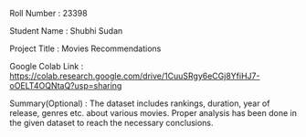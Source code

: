 Roll Number       :   23398

Student Name      :   Shubhi Sudan

Project Title     :   Movies Recommendations

Google Colab Link :   https://colab.research.google.com/drive/1CuuSRgy6eCGj8YfiHJ7-oOELT4OQNtaQ?usp=sharing

Summary(Optional) :   The dataset includes rankings, duration, year of release, genres etc. about various movies. Proper analysis has been done in the given dataset to reach the necessary conclusions.
